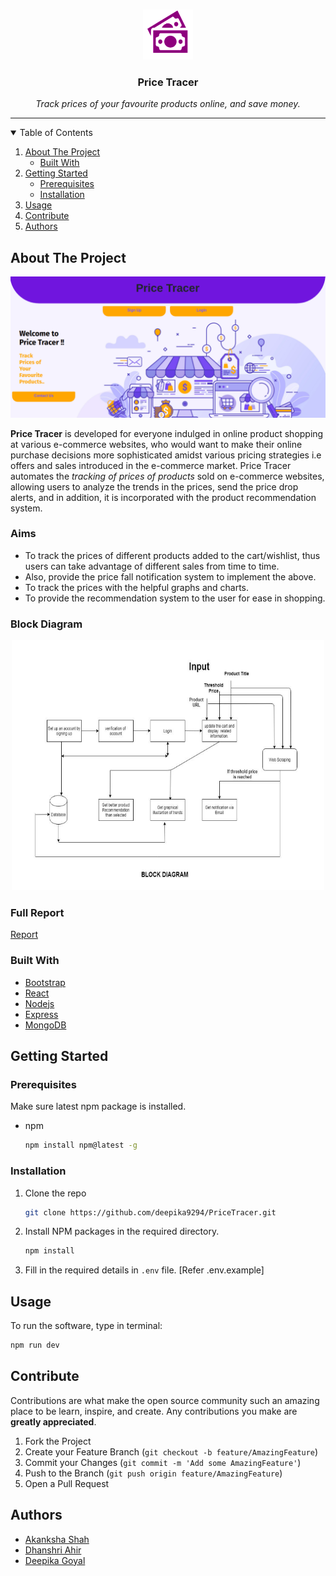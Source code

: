 
<!-- PROJECT LOGO -->
<br />
<p align="center">
  <a href="https://github.com/deepika9294/PriceTracer">
    <img src="images/logo.png" alt="Logo" width="80" height="80">
  </a>

  <h3 align="center">Price Tracer</h3>

  <p align="center">
  <i>Track prices of your favourite products online, and save money.</i>
  </p>
</p>
<hr/>

<!-- TABLE OF CONTENTS -->
<details open="open">
  <summary>Table of Contents</summary>
  <ol>
    <li>
      <a href="#about-the-project">About The Project</a>
      <ul>
        <li><a href="#built-with">Built With</a></li>
      </ul>
    </li>
    <li>
      <a href="#getting-started">Getting Started</a>
      <ul>
        <li><a href="#prerequisites">Prerequisites</a></li>
        <li><a href="#installation">Installation</a></li>
      </ul>
    </li>
    <li><a href="#usage">Usage</a></li>
    <li><a href="#contribute">Contribute</a></li>
    <li><a href="#authors">Authors</a></li>
  </ol>
</details>

<!-- ABOUT THE PROJECT -->
## About The Project

[![Price Tracer][product-screenshot]](https://github.com/deepika9294/PriceTracer)

**Price Tracer** is developed for everyone indulged in online product shopping at various e-commerce websites, who would want to make their online purchase decisions more sophisticated amidst various pricing strategies i.e offers and sales introduced in the e-commerce market. Price Tracer automates the *tracking of prices of products* sold on e-commerce websites, allowing users to analyze the trends in the prices, send the price drop alerts, and in addition, it is incorporated with the product recommendation system.

### Aims
* To track the prices of different products added to the cart/wishlist, thus users can take advantage of different sales from time to time.
* Also, provide the price fall notification system to implement the above.
* To track the prices with the helpful graphs and charts. 
* To provide the recommendation system to the user for ease in shopping.

### Block Diagram
<p align="center">
    <img src="images/block_diagram_2.png" alt="Logo" width="500" height="400">
 </p>

### Full Report
[Report](https://github.com/deepika9294/PriceTracer/blob/master/Assign7_D1_103.docx.pdf)

### Built With

* [Bootstrap](https://getbootstrap.com)
* [React](https://reactjs.org/)
* [Nodejs](https://nodejs.org/en/)
* [Express](https://expressjs.com/)
* [MongoDB](https://www.mongodb.com/)



<!-- GETTING STARTED -->
## Getting Started

### Prerequisites
Make sure latest npm package is installed.
* npm
  ```sh
  npm install npm@latest -g
  ```

### Installation

1. Clone the repo
   ```sh
   git clone https://github.com/deepika9294/PriceTracer.git
   ```
2. Install NPM packages in the required directory.
   ```sh
   npm install
   ```
3. Fill in the required details in `.env` file. [Refer .env.example]


<!-- USAGE EXAMPLES -->
## Usage

To run the software, type in terminal:
  ```sh
  npm run dev
  ```

## Contribute

Contributions are what make the open source community such an amazing place to be learn, inspire, and create. Any contributions you make are **greatly appreciated**.

1. Fork the Project
2. Create your Feature Branch (`git checkout -b feature/AmazingFeature`)
3. Commit your Changes (`git commit -m 'Add some AmazingFeature'`)
4. Push to the Branch (`git push origin feature/AmazingFeature`)
5. Open a Pull Request


## Authors

* [Akanksha Shah](https://github.com/akanksha6082)
* [Dhanshri Ahir](https://github.com/Dhanshri-5)
* [Deepika Goyal](https://github.com/deepika9294)


[product-screenshot]: images/home.png
